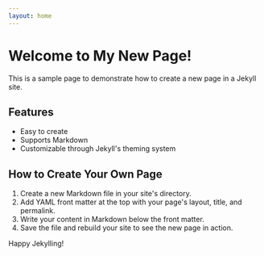```yaml
---
layout: home
---
```


# Welcome to My New Page!

This is a sample page to demonstrate how to create a new page in a Jekyll site.

## Features

- Easy to create
- Supports Markdown
- Customizable through Jekyll's theming system

## How to Create Your Own Page

1. Create a new Markdown file in your site's directory.
2. Add YAML front matter at the top with your page's layout, title, and permalink.
3. Write your content in Markdown below the front matter.
4. Save the file and rebuild your site to see the new page in action.

Happy Jekylling!
